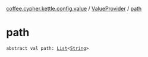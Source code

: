 [coffee.cypher.kettle.config.value](../index.md) / [ValueProvider](index.md) / [path](./path.md)

# path

`abstract val path: `[`List`](https://kotlinlang.org/api/latest/jvm/stdlib/kotlin.collections/-list/index.html)`<`[`String`](https://kotlinlang.org/api/latest/jvm/stdlib/kotlin/-string/index.html)`>`